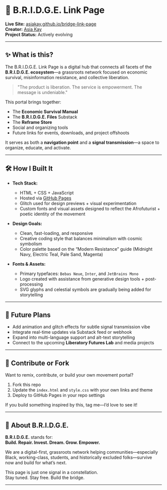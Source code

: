 # 🌉 B.R.I.D.G.E. Link Page

**Live Site:** [asiakay.github.io/bridge-link-page](https://asiakay.github.io/bridge-link-page/)  
**Creator:** [Asia Kay](https://github.com/asiakay)  
**Project Status:** Actively evolving

---

## ✨ What is this?

The B.R.I.D.G.E. Link Page is a digital hub that connects all facets of the **B.R.I.D.G.E. ecosystem**—a grassroots network focused on economic survival, misinformation resistance, and collective liberation.

> "The product is liberation. The service is empowerment. The message is undeniable."

This portal brings together:
- The **Economic Survival Manual**  
- The **B.R.I.D.G.E. Files** Substack  
- The **Reframe Store**  
- Social and organizing tools  
- Future links for events, downloads, and project offshoots

It serves as both a **navigation point** and a **signal transmission**—a space to organize, educate, and activate.

---

## 🛠️ How I Built It

- **Tech Stack:**  
  - HTML + CSS + JavaScript 
  - Hosted via [GitHub Pages](https://pages.github.com)  
  - Glitch used for design previews + visual experimentation  
  - Custom fonts and visual assets designed to reflect the Afrofuturist + poetic identity of the movement

- **Design Goals:**  
  - Clean, fast-loading, and responsive  
  - Creative coding style that balances minimalism with cosmic symbolism  
  - Color palette based on the “Modern Resistance” guide (Midnight Navy, Electric Teal, Pale Sand, Magenta)

- **Fonts & Assets:**  
  - Primary typefaces: `Bebas Neue`, `Inter`, and `JetBrains Mono`  
  - Logo created with assistance from generative design tools + post-processing  
  - SVG glyphs and celestial symbols are gradually being added for storytelling

---

## 🚀 Future Plans

- Add animation and glitch effects for subtle signal transmission vibe  
- Integrate real-time updates via Substack feed or webhook  
- Expand into multi-language support and alt-text storytelling  
- Connect to the upcoming **Liberatory Futures Lab** and media projects

---

## 🤝 Contribute or Fork

Want to remix, contribute, or build your own movement portal?

1. Fork this repo
2. Update the `index.html` and `style.css` with your own links and theme
3. Deploy to GitHub Pages in your repo settings

If you build something inspired by this, tag me—I’d love to see it!

---

## 📡 About B.R.I.D.G.E.

**B.R.I.D.G.E.** stands for:  
**Build. Repair. Invest. Dream. Grow. Empower.**  

We are a digital-first, grassroots network helping communities—especially Black, working-class, students, and historically excluded folks—survive now and build for what’s next.

This page is just one signal in a constellation.  
Stay tuned. Stay free. Build the bridge.

---

